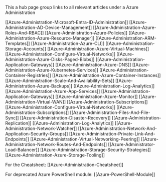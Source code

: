 
This a hub page group links to all relevant articles under a Azure Administration  

[[Azure-Administration-Microsoft-Entra-ID-Administration]]
[[Azure-Administration-AD-Device-Management]]
[[Azure-Administration-Azure-Roles-And-RBAC]]
[[Azure-Administration-Azure-Policies]]
[[Azure-Administration-Azure-Resource-Manager]]
[[Azure-Administration-ARM-Templates]]
[[Azure-Administration-Azure-CLI]]
[[Azure-Administration-Storage-Accounts]]
[[Azure-Administration-Azure-Virtual-Machines]]
[[Azure-Administration-Configure-Virtual-Networks]]
[[Azure-Administration-Azure-Disks-Paged-Blobs]]
[[Azure-Administration-Application-Gateways]]
[[Azure-Administration-Azure-DNS]]
[[Azure-Administration-Azure-Kubernetes-Services]]
[[Azure-Administration-Container-Registries]]
[[Azure-Administration-Azure-Container-Instances]]
[[Azure-Administration-Scale-And-Availability-Sets]]
[[Azure-Administration-Azure-Backups]]
[[Azure-Administration-Log-Analytics]]
[[Azure-Administration-Azure-App-Services]]
[[Azure-Administration-Application-Gateways]]
[[Azure-Administration-Azure-Monitor]]
[[Azure-Administration-Virtual-WAN]]
[[Azure-Administration-Subscriptions]]
[[Azure-Administration-Configure-Virtual-Networks]]
[[Azure-Administration-Subscriptions]]
[[Azure-Administration-Files-And-File-Sync]]
[[Azure-Administration-Disaster-Recovery]]
[[Azure-Administration-Replication]]
[[Azure-Administration-Log-Analytics]]
[[Azure-Administration-Network-Watcher]]
[[Azure-Administration-Network-And-Application-Security-Groups]]
[[Azure-Administration-Private-Link-And-Endpoints]]
[[Azure-Administration-Virtual-Networking-Peering]]
[[Azure-Administration-Network-Routes-And-Endpoints]]
[[Azure-Administrator-Load-Balancer]]
[[Azure-Administration-Storage-Security-Strategies]]
[[Azure-Administration-Azure-Storage-Tooling]]

For the Cheatsheet: [[Azure-Administration-Cheatsheet]]

For deprecated Azure PowerShell module: [[Azure-PowerShell-Module]]
